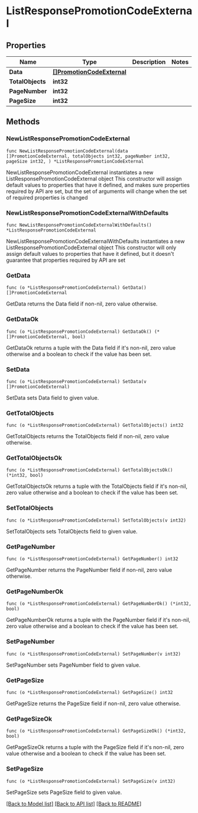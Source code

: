 # ListResponsePromotionCodeExternal

## Properties

Name | Type | Description | Notes
------------ | ------------- | ------------- | -------------
**Data** | [**[]PromotionCodeExternal**](PromotionCodeExternal.md) |  | 
**TotalObjects** | **int32** |  | 
**PageNumber** | **int32** |  | 
**PageSize** | **int32** |  | 

## Methods

### NewListResponsePromotionCodeExternal

`func NewListResponsePromotionCodeExternal(data []PromotionCodeExternal, totalObjects int32, pageNumber int32, pageSize int32, ) *ListResponsePromotionCodeExternal`

NewListResponsePromotionCodeExternal instantiates a new ListResponsePromotionCodeExternal object
This constructor will assign default values to properties that have it defined,
and makes sure properties required by API are set, but the set of arguments
will change when the set of required properties is changed

### NewListResponsePromotionCodeExternalWithDefaults

`func NewListResponsePromotionCodeExternalWithDefaults() *ListResponsePromotionCodeExternal`

NewListResponsePromotionCodeExternalWithDefaults instantiates a new ListResponsePromotionCodeExternal object
This constructor will only assign default values to properties that have it defined,
but it doesn't guarantee that properties required by API are set

### GetData

`func (o *ListResponsePromotionCodeExternal) GetData() []PromotionCodeExternal`

GetData returns the Data field if non-nil, zero value otherwise.

### GetDataOk

`func (o *ListResponsePromotionCodeExternal) GetDataOk() (*[]PromotionCodeExternal, bool)`

GetDataOk returns a tuple with the Data field if it's non-nil, zero value otherwise
and a boolean to check if the value has been set.

### SetData

`func (o *ListResponsePromotionCodeExternal) SetData(v []PromotionCodeExternal)`

SetData sets Data field to given value.


### GetTotalObjects

`func (o *ListResponsePromotionCodeExternal) GetTotalObjects() int32`

GetTotalObjects returns the TotalObjects field if non-nil, zero value otherwise.

### GetTotalObjectsOk

`func (o *ListResponsePromotionCodeExternal) GetTotalObjectsOk() (*int32, bool)`

GetTotalObjectsOk returns a tuple with the TotalObjects field if it's non-nil, zero value otherwise
and a boolean to check if the value has been set.

### SetTotalObjects

`func (o *ListResponsePromotionCodeExternal) SetTotalObjects(v int32)`

SetTotalObjects sets TotalObjects field to given value.


### GetPageNumber

`func (o *ListResponsePromotionCodeExternal) GetPageNumber() int32`

GetPageNumber returns the PageNumber field if non-nil, zero value otherwise.

### GetPageNumberOk

`func (o *ListResponsePromotionCodeExternal) GetPageNumberOk() (*int32, bool)`

GetPageNumberOk returns a tuple with the PageNumber field if it's non-nil, zero value otherwise
and a boolean to check if the value has been set.

### SetPageNumber

`func (o *ListResponsePromotionCodeExternal) SetPageNumber(v int32)`

SetPageNumber sets PageNumber field to given value.


### GetPageSize

`func (o *ListResponsePromotionCodeExternal) GetPageSize() int32`

GetPageSize returns the PageSize field if non-nil, zero value otherwise.

### GetPageSizeOk

`func (o *ListResponsePromotionCodeExternal) GetPageSizeOk() (*int32, bool)`

GetPageSizeOk returns a tuple with the PageSize field if it's non-nil, zero value otherwise
and a boolean to check if the value has been set.

### SetPageSize

`func (o *ListResponsePromotionCodeExternal) SetPageSize(v int32)`

SetPageSize sets PageSize field to given value.



[[Back to Model list]](../README.md#documentation-for-models) [[Back to API list]](../README.md#documentation-for-api-endpoints) [[Back to README]](../README.md)


